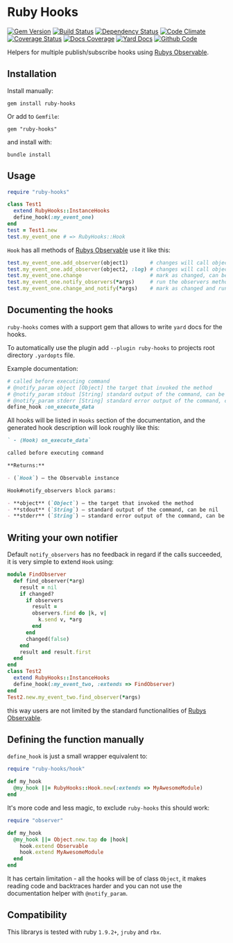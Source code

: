 # Ruby Hooks

[![Gem Version](https://badge.fury.io/rb/ruby-hooks.png)](https://rubygems.org/gems/ruby-hooks)
[![Build Status](https://secure.travis-ci.org/remote-exec/ruby-hooks.png?branch=master)](https://travis-ci.org/remote-exec/ruby-hooks)
[![Dependency Status](https://gemnasium.com/remote-exec/ruby-hooks.png)](https://gemnasium.com/remote-exec/ruby-hooks)
[![Code Climate](https://codeclimate.com/github/remote-exec/ruby-hooks.png)](https://codeclimate.com/github/remote-exec/ruby-hooks)
[![Coverage Status](https://img.shields.io/coveralls/remote-exec/ruby-hooks.svg)](https://coveralls.io/r/remote-exec/ruby-hooks?branch=master)
[![Docs Coverage](http://inch-ci.org/github/remote-exec/ruby-hooks.png)](http://inch-ci.org/github/remote-exec/ruby-hooks)
[![Yard Docs](http://img.shields.io/badge/yard-docs-blue.svg)](http://rubydoc.info/github/remote-exec/ruby-hooks/master/frames)
[![Github Code](http://img.shields.io/badge/github-code-blue.svg)](https://github.com/remote-exec/ruby-hooks)

Helpers for multiple publish/subscribe hooks using
[Rubys Observable][rubys_observable].

## Installation

Install manually:

    gem install ruby-hooks

Or add to `Gemfile`:

    gem "ruby-hooks"

and install with:

    bundle install

## Usage

```ruby
require "ruby-hooks"

class Test1
  extend RubyHooks::InstanceHooks
  define_hook(:my_event_one)
end
test = Test1.new
test.my_event_one # => RubyHooks::Hook
```

`Hook` has all methods of [Rubys Observable][rubys_observable] use it
like this:

```ruby
test.my_event_one.add_observer(object1)       # changes will call object1.update
test.my_event_one.add_observer(object2, :log) # changes will call object2.log
test.my_event_one.change                      # mark as changed, can be called multiple times
test.my_event_one.notify_observers(*args)     # run the observers methods with given args
test.my_event_one.change_and_notify(*args)    # mark as changed and run the observers methods with given args
```

## Documenting the hooks

`ruby-hooks` comes with a support gem that allows to write `yard` docs
for the hooks.

To automatically use the plugin add `--plugin ruby-hooks` to projects
root directory `.yardopts` file.

Example documentation:

```ruby
# called before executing command
# @notify_param object [Object] the target that invoked the method
# @notify_param stdout [String] standard output of the command, can be nil
# @notify_param stderr [String] standard error output of the command, can be nil
define_hook :on_execute_data
```

All hooks will be listed in `Hooks` section of the documentation, and
the generated hook description will look roughly like this:

```markdown
` - (Hook) on_execute_data`

called before executing command

**Returns:**

- (`Hook`) — the Observable instance

Hook#notify_observers block params:

- **object** (`Object`) — the target that invoked the method
- **stdout** (`String`) — standard output of the command, can be nil
- **stderr** (`String`) — standard error output of the command, can be nil
```

## Writing your own notifier

Default `notify_observers` has no feedback in regard if the calls
succeeded, it is very simple to extend `Hook` using:

```ruby
module FindObserver
  def find_observer(*arg)
    result = nil
    if changed?
      if observers
        result =
        observers.find do |k, v|
          k.send v, *arg
        end
      end
      changed(false)
    end
    result and result.first
  end
end
class Test2
  extend RubyHooks::InstanceHooks
  define_hook(:my_event_two, :extends => FindObserver)
end
Test2.new.my_event_two.find_observer(*args)
```

this way users are not limited by the standard functionalities of
[Rubys Observable][rubys_observable].

## Defining the function manually

`define_hook` is just a small wrapper equivalent to:


```ruby
require "ruby-hooks/hook"

def my_hook
  @my_hook ||= RubyHooks::Hook.new(:extends => MyAwesomeModule)
end
```

It's more code and less magic, to exclude `ruby-hooks` this should work:

```ruby
require "observer"

def my_hook
  @my_hook ||= Object.new.tap do |hook|
    hook.extend Observable
    hook.extend MyAwesomeModule
  end
end
```

It has certain limitation - all the hooks will be of class `Object`, it
makes reading code and backtraces harder and you can not use the
documentation helper with `@notify_param`.

## Compatibility

This librarys is tested with ruby `1.9.2+`, `jruby` and `rbx`.

[rubys_observable]: http://ruby-doc.org/stdlib-1.9.3/libdoc/observer/rdoc/Observable.html
